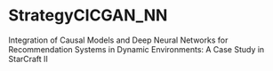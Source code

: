 # StrategyCICGAN_NN
Integration of Causal Models and Deep Neural Networks for Recommendation Systems in Dynamic Environments: A Case Study in StarCraft II
